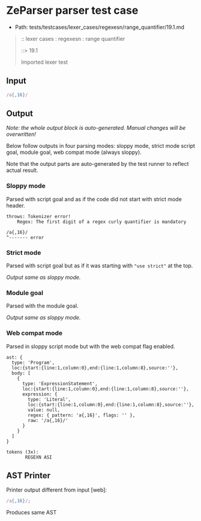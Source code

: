 # ZeParser parser test case

- Path: tests/testcases/lexer_cases/regexesn/range_quantifier/19.1.md

> :: lexer cases : regexesn : range quantifier
>
> ::> 19.1
>
> Imported lexer test

## Input

`````js
/a{,16}/
`````

## Output

_Note: the whole output block is auto-generated. Manual changes will be overwritten!_

Below follow outputs in four parsing modes: sloppy mode, strict mode script goal, module goal, web compat mode (always sloppy).

Note that the output parts are auto-generated by the test runner to reflect actual result.

### Sloppy mode

Parsed with script goal and as if the code did not start with strict mode header.

`````
throws: Tokenizer error!
    Regex: The first digit of a regex curly quantifier is mandatory

/a{,16}/
^------- error
`````

### Strict mode

Parsed with script goal but as if it was starting with `"use strict"` at the top.

_Output same as sloppy mode._

### Module goal

Parsed with the module goal.

_Output same as sloppy mode._

### Web compat mode

Parsed in sloppy script mode but with the web compat flag enabled.

`````
ast: {
  type: 'Program',
  loc:{start:{line:1,column:0},end:{line:1,column:8},source:''},
  body: [
    {
      type: 'ExpressionStatement',
      loc:{start:{line:1,column:0},end:{line:1,column:8},source:''},
      expression: {
        type: 'Literal',
        loc:{start:{line:1,column:0},end:{line:1,column:8},source:''},
        value: null,
        regex: { pattern: 'a{,16}', flags: '' },
        raw: '/a{,16}/'
      }
    }
  ]
}

tokens (3x):
       REGEXN ASI
`````


## AST Printer

Printer output different from input [web]:

````js
/a{,16}/;
````

Produces same AST
